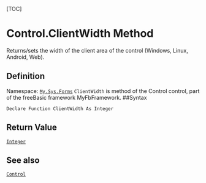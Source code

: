 [TOC]
# Control.ClientWidth Method
Returns/sets the width of the client area of the control (Windows, Linux, Android, Web).
## Definition
Namespace: [`My.Sys.Forms`](My.Sys.Forms.md)
`ClientWidth` is method of the Control control, part of the freeBasic framework MyFbFramework.
##Syntax
```freeBasic
Declare Function ClientWidth As Integer
```


## Return Value
[`Integer`]("https://www.freebasic.net/wiki/KeyPgInteger")
## See also
[`Control`](Control.md)
